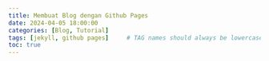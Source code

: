 ```yaml
---
title: Membuat Blog dengan Github Pages
date: 2024-04-05 18:00:00
categories: [Blog, Tutorial]
tags: [jekyll, github pages]     # TAG names should always be lowercase
toc: true
---
```

